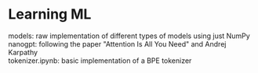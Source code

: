 # Learning ML

models: raw implementation of different types of models using just NumPy  
nanogpt: following the paper "Attention Is All You Need" and Andrej Karpathy  
tokenizer.ipynb: basic implementation of a BPE tokenizer
